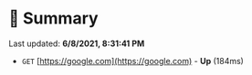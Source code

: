 # 📖 Summary
Last updated: **6/8/2021, 8:31:41 PM**

- `GET` [https://google.com](https://google.com) - **Up** (184ms)
